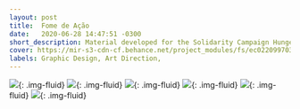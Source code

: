 ```yaml
---
layout: post
title:  Fome de Ação
date:   2020-06-28 14:47:51 -0300
short_description: Material developed for the Solidarity Campaign Hunger for Action - Feeding Lives and Warming Hearts.
cover: https://mir-s3-cdn-cf.behance.net/project_modules/fs/ec022099703611.5ef8e55004a27.gif
labels: Graphic Design, Art Direction,
---
```


![](https://mir-s3-cdn-cf.behance.net/project_modules/fs/ec022099703611.5ef8e55004a27.gif){: .img-fluid}
![](https://mir-s3-cdn-cf.behance.net/project_modules/fs/8ea26e99703611.5ef8e55005ea5.gif){: .img-fluid}
![](https://mir-s3-cdn-cf.behance.net/project_modules/fs/539bed99703611.5ef8e5500436f.gif){: .img-fluid}
![](https://mir-s3-cdn-cf.behance.net/project_modules/fs/51bd2e99703611.5ef8e550050ba.gif){: .img-fluid}
![](https://mir-s3-cdn-cf.behance.net/project_modules/fs/03cd9799703611.5ef8e55003d65.jpg){: .img-fluid}
![](https://mir-s3-cdn-cf.behance.net/project_modules/fs/eff30199703611.5ef8e5500569c.gif){: .img-fluid}
